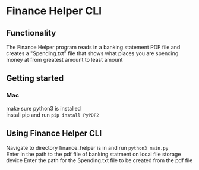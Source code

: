 # Finance Helper CLI
## Functionality
The Finance Helper program reads in a banking statement PDF file and creates a "Spending.txt" file that shows what places 
you are spending money at from greatest amount to least amount

## Getting started 
### Mac
make sure python3 is installed  
install pip and run `pip install PyPDF2`  

## Using Finance Helper CLI
Navigate to directory finance_helper is in and run `python3 main.py`   
Enter in the path to the pdf file of banking statment on local file storage device
Enter the path for the Spending.txt file to be created from the pdf file 
